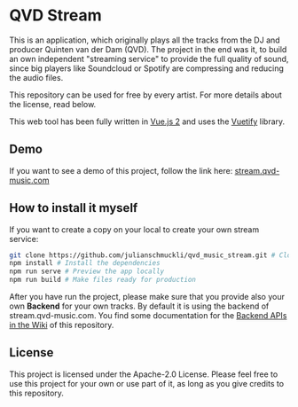 # QVD Stream
This is an application, which originally plays all the tracks from the DJ and producer Quinten van der Dam (QVD). The project in the end was it, to build an own independent "streaming service" to provide the full quality of sound, since big players like Soundcloud or Spotify are compressing and reducing the audio files.

This repository can be used for free by every artist. For more details about the license, read below.

This web tool has been fully written in [Vue.js 2](https://vuejs.org/) and uses the [Vuetify](https://vuetifyjs.com/) library.

## Demo
If you want to see a demo of this project, follow the link here: [stream.qvd-music.com](https://stream.qvd-music.com/)

## How to install it myself
If you want to create a copy on your local to create your own stream service:

```bash
git clone https://github.com/julianschmuckli/qvd_music_stream.git # Clone the repo
npm install # Install the dependencies
npm run serve # Preview the app locally
npm run build # Make files ready for production
```
After you have run the project, please make sure that you provide also your own **Backend** for your own tracks. By default it is using the backend of stream.qvd-music.com. You find some documentation for the [Backend APIs in the Wiki](https://github.com/julianschmuckli/qvd_music_stream/wiki/Backend-APIs) of this repository.

## License
This project is licensed under the Apache-2.0 License. Please feel free to use this project for your own or use part of it, as long as you give credits to this repository.
